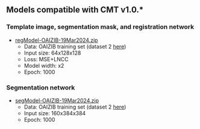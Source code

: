 

## Models compatible with CMT v1.0.\*

### Template image, segmentation mask, and registration network

- [regModel-OAIZIB-19Mar2024.zip](https://github.com/YongchengYAO/CartiMorph-Toolbox/blob/main/Models/regModel-OAIZIB-19Mar2024.zip)
  - Data: OAIZIB training set (dataset 2 [here](https://github.com/YongchengYAO/CartiMorph#2-data))
  - Input size: 64x128x128
  - Loss: MSE+LNCC
  - Model width: x2
  - Epoch: 1000

### Segmentation network

- [segModel-OAIZIB-19Mar2024.zip](https://github.com/YongchengYAO/CartiMorph-Toolbox/blob/main/Models/segModel-OAIZIB-19Mar2024.zip)
  - Data: OAIZIB training set (dataset 2 [here](https://github.com/YongchengYAO/CartiMorph#2-data))
  - Input size: 160x384x384
  - Epoch: 1000
